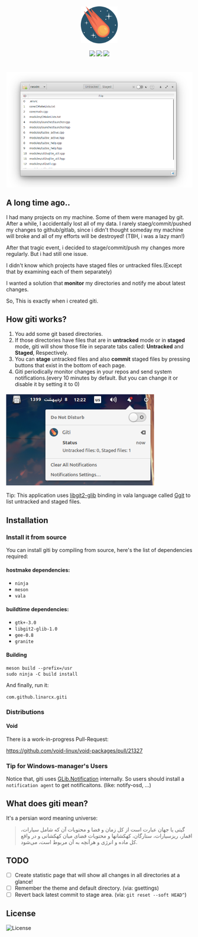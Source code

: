 <h4 align="center">
    <img src="data/assets/mascot.svg" align="center" width="100"/>
</h4>

<h4 align="center">
  <img src="https://img.shields.io/github/languages/top/LinArcX/giti.svg"/>  <img src="https://img.shields.io/github/repo-size/LinArcX/giti.svg"/>  <img src="https://img.shields.io/github/tag/LinArcX/giti.svg?colorB=green"/>
</h4>

<h1 align="center">
    <img src="data/assets/shot.png" align="center" width="800"/>
</h1>

## A long time ago..
I had many projects on my machine.
Some of them were managed by git.
After a while, I accidentally lost all of my data.
I rarely staeg/commit/pushed my changes to github/gitlab, since i didn't thought someday my machine will broke and all of my efforts will be destroyed! (TBH, i was a lazy man!)

After that tragic event, i decided to stage/commit/push my changes more regularly. But i had still one issue.

I didn't know which projects have staged files or untracked files.(Except that by examining each of them separately)

I wanted a solution that __monitor__ my directories and notify me about latest changes.

So, This is exactly when i created giti.

## How giti works?
1. You add some git based directories.
2. If those directories have files that are in __untracked__ mode or in __staged__ mode, giti will show those file in separate tabs called: __Untracked__ and __Staged__, Respectively.
3. You can __stage__ untracked files and also __commit__ staged files by pressing buttons that exist in the bottom of each page.
4. Giti periodically monitor changes in your repos and send system notifications.(every 10 minutes by default. But you can change it or disable it by setting it to 0)
<h4 align="left">
    <img src="data/assets/giti_notification.png" align="center" width="400"/>
</h4>

Tip: This application uses [libgit2-glib](https://github.com/GNOME/libgit2-glib) binding in vala language called [Ggit](https://valadoc.org/libgit2-glib-1.0/Ggit.html) to list untracked and staged files.

## Installation
### Install it from source
You can install giti by compiling from source, here's the list of dependencies required:

#### hostmake dependencies:
 - `ninja`
 - `meson`
 - `vala`

#### buildtime dependencies:
 - `gtk+-3.0`
 - `libgit2-glib-1.0`
 - `gee-0.8`
 - `granite`

#### Building
```
meson build --prefix=/usr
sudo ninja -C build install
```
And finally, run it:

`com.github.linarcx.giti`

### Distributions
#### Void

There is a work-in-progress Pull-Request:

https://github.com/void-linux/void-packages/pull/21327


### Tip for Windows-manager's Users
Notice that, giti uses [GLib.Notification](https://valadoc.org/gio-2.0/GLib.Notification.html) internally. So users should install a `notification agent` to get notificaitons. (like: notify-osd, ...)


## What does giti mean?
It's a persian word meaning universe:
> گیتی یا جهان عبارت است از کل زمان و فضا و محتویات آن که شامل سیارات، اقمار، ریزسیارات، ستارگان، کهکشانها و محتویات فضای میان کهکشانی و در واقع کل ماده و انرژی و هرآنچه به آن مربوط است، می‌شود.

## TODO
- [ ] Create statistic page that will show all changes in all directories at a glance!
- [ ] Remember the theme and default directory. (via: gsettings)
- [ ] Revert back latest commit to stage area. (via: `git reset --soft HEAD^`)

## License
![License](https://img.shields.io/github/license/LinArcX/giti.svg)
